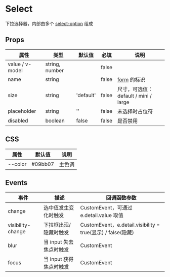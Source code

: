 # Select

下拉选择器，内部由多个 [select-option](./README.SelectOption.md) 组成

## Props

| 属性            | 类型           | 默认值    | 必填  | 说明                                 |
| --------------- | -------------- | --------- | ----- | ------------------------------------ |
| value / v-model | string, number |           | false |
| name            | string         |           | false | [form](./README.Form.md) 的标识      |
| size            | string         | 'default' | false | 尺寸，可选值：default / mini / large |
| placeholder     | string         | ''        | false | 未选择时占位符                       |
| disabled        | boolean        | false     | false | 是否禁用                             |

## CSS

| 属性    | 默认值  | 说明   |
| ------- | ------- | ------ |
| --color | #09bb07 | 主色调 |

## Events

| 事件              | 描述                    | 回调函数参数                                                |
| ----------------- | ----------------------- | ----------------------------------------------------------- |
| change            | 选中值发生变化时触发    | CustomEvent，可通过 e.detail.value 取值                     |
| visibility-change | 下拉框出现/隐藏时触发   | CustomEvent，e.detail.visibility = true(显示) / false(隐藏) |
| blur              | 当 input 失去焦点时触发 | CustomEvent                                                 |
| focus             | 当 input 获得焦点时触发 | CustomEvent                                                 |
